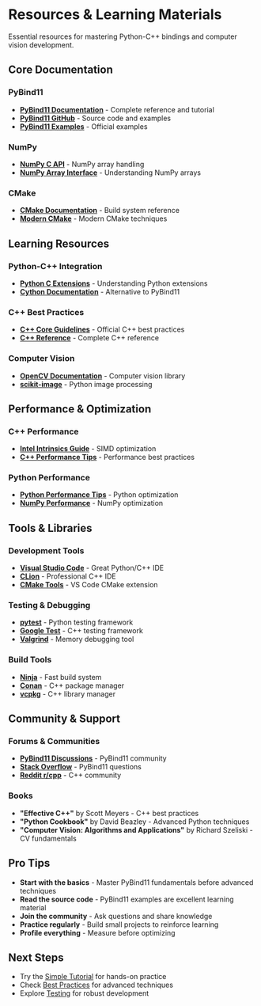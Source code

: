 # Resources & Learning Materials

Essential resources for mastering Python-C++ bindings and computer vision development.

## Core Documentation

### PyBind11
- **[PyBind11 Documentation](https://pybind11.readthedocs.io/)** - Complete reference and tutorial
- **[PyBind11 GitHub](https://github.com/pybind/pybind11)** - Source code and examples
- **[PyBind11 Examples](https://github.com/pybind/pybind11/tree/master/docs)** - Official examples

### NumPy
- **[NumPy C API](https://numpy.org/doc/stable/reference/c-api/)** - NumPy array handling
- **[NumPy Array Interface](https://numpy.org/doc/stable/reference/arrays.interface.html)** - Understanding NumPy arrays

### CMake
- **[CMake Documentation](https://cmake.org/documentation/)** - Build system reference
- **[Modern CMake](https://cliutils.gitlab.io/modern-cmake/)** - Modern CMake techniques

## Learning Resources

### Python-C++ Integration
- **[Python C Extensions](https://docs.python.org/3/extending/extending.html)** - Understanding Python extensions
- **[Cython Documentation](https://cython.readthedocs.io/)** - Alternative to PyBind11

### C++ Best Practices
- **[C++ Core Guidelines](https://isocpp.github.io/CppCoreGuidelines/)** - Official C++ best practices
- **[C++ Reference](https://en.cppreference.com/)** - Complete C++ reference

### Computer Vision
- **[OpenCV Documentation](https://docs.opencv.org/)** - Computer vision library
- **[scikit-image](https://scikit-image.org/)** - Python image processing

## Performance & Optimization

### C++ Performance
- **[Intel Intrinsics Guide](https://www.intel.com/content/www/us/en/docs/intrinsics-guide/index.html)** - SIMD optimization
- **[C++ Performance Tips](https://github.com/lefticus/cppbestpractices/blob/master/02-Use_the_Tools_Available.md)** - Performance best practices

### Python Performance
- **[Python Performance Tips](https://wiki.python.org/moin/PythonSpeed/PerformanceTips)** - Python optimization
- **[NumPy Performance](https://numpy.org/doc/stable/user/basics.performance.html)** - NumPy optimization

## Tools & Libraries

### Development Tools
- **[Visual Studio Code](https://code.visualstudio.com/)** - Great Python/C++ IDE
- **[CLion](https://www.jetbrains.com/clion/)** - Professional C++ IDE
- **[CMake Tools](https://marketplace.visualstudio.com/items?itemName=ms-vscode.cmake-tools)** - VS Code CMake extension

### Testing & Debugging
- **[pytest](https://docs.pytest.org/)** - Python testing framework
- **[Google Test](https://github.com/google/googletest)** - C++ testing framework
- **[Valgrind](https://valgrind.org/)** - Memory debugging tool

### Build Tools
- **[Ninja](https://ninja-build.org/)** - Fast build system
- **[Conan](https://conan.io/)** - C++ package manager
- **[vcpkg](https://github.com/Microsoft/vcpkg)** - C++ library manager

## Community & Support

### Forums & Communities
- **[PyBind11 Discussions](https://github.com/pybind/pybind11/discussions)** - PyBind11 community
- **[Stack Overflow](https://stackoverflow.com/questions/tagged/pybind11)** - PyBind11 questions
- **[Reddit r/cpp](https://www.reddit.com/r/cpp/)** - C++ community

### Books
- **"Effective C++"** by Scott Meyers - C++ best practices
- **"Python Cookbook"** by David Beazley - Advanced Python techniques
- **"Computer Vision: Algorithms and Applications"** by Richard Szeliski - CV fundamentals

## Pro Tips

- **Start with the basics** - Master PyBind11 fundamentals before advanced techniques
- **Read the source code** - PyBind11 examples are excellent learning material
- **Join the community** - Ask questions and share knowledge
- **Practice regularly** - Build small projects to reinforce learning
- **Profile everything** - Measure before optimizing

## Next Steps

- Try the [Simple Tutorial](simple-tutorial.md) for hands-on practice
- Check [Best Practices](best-practices.md) for advanced techniques
- Explore [Testing](testing.md) for robust development

